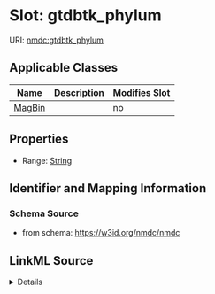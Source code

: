 # Slot: gtdbtk_phylum

URI: [nmdc:gtdbtk_phylum](https://w3id.org/nmdc/gtdbtk_phylum)



<!-- no inheritance hierarchy -->




## Applicable Classes

| Name | Description | Modifies Slot |
| --- | --- | --- |
[MagBin](MagBin.md) |  |  no  |







## Properties

* Range: [String](String.md)





## Identifier and Mapping Information







### Schema Source


* from schema: https://w3id.org/nmdc/nmdc




## LinkML Source

<details>
```yaml
name: gtdbtk_phylum
from_schema: https://w3id.org/nmdc/nmdc
rank: 1000
alias: gtdbtk_phylum
domain_of:
- MagBin
range: string

```
</details>